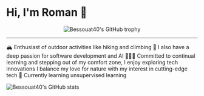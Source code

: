 # Hi, I'm Roman 👋

<div align="center">
  <img src="https://github-profile-trophy.vercel.app/?username=Bessouat40&column=-1" alt="Bessouat40's GitHub trophy">
</div>

<hr>

🏔 Enthusiast of outdoor activities like hiking and climbing 
🤖 I also have a deep passion for software development and AI
🧑🏻‍💻 Committed to continual learning and stepping out of my comfort zone, I enjoy exploring tech innovations
I balance my love for nature with my interest in cutting-edge tech
🌱 Currently learning unsupervised learning

![Bessouat40's GitHub stats](https://github-readme-stats.vercel.app/api?username=Bessouat40)
